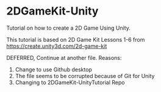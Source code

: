 # 2DGameKit-Unity
Tutorial on how to create a 2D Game Using Unity.

This tutorial is based on 2D Game Kit Lessons 1-6
from https://create.unity3d.com/2d-game-kit


DEFERRED, Continue at another file.
Reasons:
1. Change to use Github desktop
2. The file seems to be corrupted because of Git for Unity
3. Changing to 2DGameKit-UnityTutorial Repo
